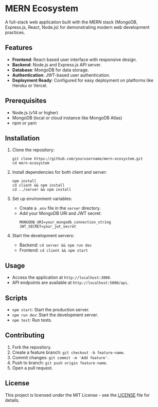 # MERN Ecosystem

A full-stack web application built with the MERN stack (MongoDB, Express.js, React, Node.js) for demonstrating modern web development practices.

## Features

- **Frontend**: React-based user interface with responsive design.
- **Backend**: Node.js and Express.js API server.
- **Database**: MongoDB for data storage.
- **Authentication**: JWT-based user authentication.
- **Deployment Ready**: Configured for easy deployment on platforms like Heroku or Vercel.

## Prerequisites

- Node.js (v14 or higher)
- MongoDB (local or cloud instance like MongoDB Atlas)
- npm or yarn

## Installation

1. Clone the repository:

   ```
   git clone https://github.com/yourusername/mern-ecosystem.git
   cd mern-ecosystem
   ```

2. Install dependencies for both client and server:

   ```
   npm install
   cd client && npm install
   cd ../server && npm install
   ```

3. Set up environment variables:

   - Create a `.env` file in the `server` directory.
   - Add your MongoDB URI and JWT secret:
     ```
     MONGODB_URI=your_mongodb_connection_string
     JWT_SECRET=your_jwt_secret
     ```

4. Start the development servers:
   - Backend: `cd server && npm run dev`
   - Frontend: `cd client && npm start`

## Usage

- Access the application at `http://localhost:3000`.
- API endpoints are available at `http://localhost:5000/api`.

## Scripts

- `npm start`: Start the production server.
- `npm run dev`: Start the development server.
- `npm test`: Run tests.

## Contributing

1. Fork the repository.
2. Create a feature branch: `git checkout -b feature-name`.
3. Commit changes: `git commit -m 'Add feature'`.
4. Push to branch: `git push origin feature-name`.
5. Open a pull request.

## License

This project is licensed under the MIT License - see the [LICENSE](LICENSE) file for details.
